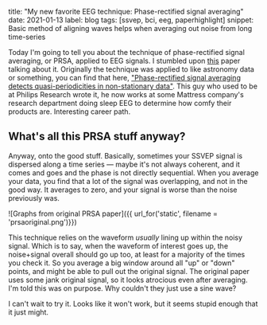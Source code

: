 title: "My new favorite EEG technique: Phase-rectified signal averaging"
date: 2021-01-13
label: blog
tags: [ssvep, bci, eeg, paperhighlight]
snippet: Basic method of aligning waves helps when averaging out noise from long time-series

Today I'm going to tell you about the technique of phase-rectified signal averaging, or PRSA, applied to EEG signals. I stumbled upon [this](http://citeseerx.ist.psu.edu/viewdoc/download?doi=10.1.1.160.879&rep=rep1&type=pdf) paper talking about it. Originally the technique was applied to like astronomy data or something, you can find that here, ["Phase-rectified signal averaging detects quasi-periodicities in non-stationary
data"](https://www.sciencedirect.com/science/article/pii/S037843710501006X). This guy who used to be at Philips Research wrote it, he now works at some Mattress company's research department doing sleep EEG to determine how comfy their products are. Interesting career path.

## What's all this PRSA stuff anyway?
Anyway, onto the good stuff. Basically, sometimes your SSVEP signal is dispersed along a time series — maybe it's not always coherent, and it comes and goes and the phase is not directly sequential. When you average your data, you find that a lot of the signal was overlapping, and not in the good way. It averages to zero, and your signal is worse than the noise previously was. 


![Graphs from original PRSA paper]({{ url_for('static', filename = 'prsaoriginal.png')}})

This technique relies on the waveform *usually* lining up within the noisy signal. Which is to say, when the waveform of interest goes up, the noise+signal overall should go up too, at least for a majority of the times you check it. So you average a big window around all "up" or "down" points, and might be able to pull out the original signal. The original paper uses some jank original signal, so it looks atrocious even after averaging. I'm told this was on purpose. Why couldn't they just use a sine wave?

I can't wait to try it. Looks like it won't work, but it seems stupid enough that it just might.


